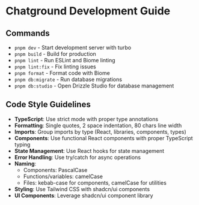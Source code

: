 # Chatground Development Guide

## Commands
- `pnpm dev` - Start development server with turbo
- `pnpm build` - Build for production
- `pnpm lint` - Run ESLint and Biome linting
- `pnpm lint:fix` - Fix linting issues 
- `pnpm format` - Format code with Biome
- `pnpm db:migrate` - Run database migrations
- `pnpm db:studio` - Open Drizzle Studio for database management

## Code Style Guidelines
- **TypeScript**: Use strict mode with proper type annotations
- **Formatting**: Single quotes, 2 space indentation, 80 chars line width
- **Imports**: Group imports by type (React, libraries, components, types)
- **Components**: Use functional React components with proper TypeScript typing
- **State Management**: Use React hooks for state management
- **Error Handling**: Use try/catch for async operations
- **Naming**: 
  - Components: PascalCase
  - Functions/variables: camelCase
  - Files: kebab-case for components, camelCase for utilities
- **Styling**: Use Tailwind CSS with shadcn/ui components
- **UI Components**: Leverage shadcn/ui component library